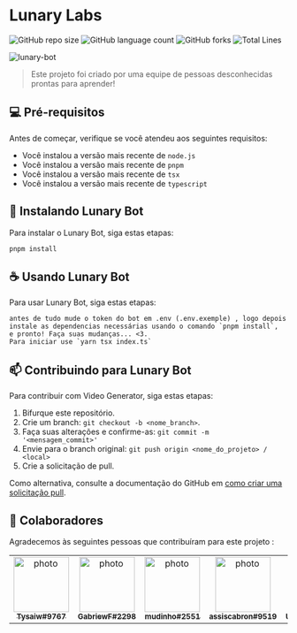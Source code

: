 # Lunary Labs

![GitHub repo size](https://img.shields.io/github/repo-size/LunaryLabs/LunaryBot?color=%23635bff&logo=github&style=for-the-badge)
![GitHub language count](https://img.shields.io/github/languages/count/LunaryLabs/LunaryBot?color=%23635bff&logo=github&style=for-the-badge)
![GitHub forks](https://img.shields.io/github/forks/LunaryLabs/LunaryBot?color=%23635bff&logo=github&style=for-the-badge)
![Total Lines](https://img.shields.io/tokei/lines/github/LunaryLabs/LunaryBot?color=%23635bff&logo=github&style=for-the-badge)

<img src="https://media.discordapp.net/attachments/1067468183918891058/1067790316855369798/image.png" alt="lunary-bot">

> Este projeto foi criado por uma equipe de pessoas desconhecidas prontas para aprender!

## 💻 Pré-requisitos

Antes de começar, verifique se você atendeu aos seguintes requisitos:

* Você instalou a versão mais recente de `node.js`
* Você instalou a versão mais recente de `pnpm`
* Você instalou a versão mais recente de `tsx`
* Você instalou a versão mais recente de `typescript`

## 🚀 Instalando Lunary Bot

Para instalar o Lunary Bot, siga estas etapas:

```
pnpm install
```

## ☕ Usando Lunary Bot

Para usar Lunary Bot, siga estas etapas:

```
antes de tudo mude o token do bot em .env (.env.exemple) , logo depois instale as dependencias necessárias usando o comando `pnpm install`,
e pronto! Faça suas mudanças... <3.
Para iniciar use `yarn tsx index.ts`
```

## 📫 Contribuindo para Lunary Bot

Para contribuir com Video Generator, siga estas etapas:

1. Bifurque este repositório.
2. Crie um branch: `git checkout -b <nome_branch>`.
3. Faça suas alterações e confirme-as: `git commit -m '<mensagem_commit>'`
4. Envie para o branch original: `git push origin <nome_do_projeto> / <local>`
5. Crie a solicitação de pull.

Como alternativa, consulte a documentação do GitHub em [como criar uma solicitação pull](https://help.github.com/en/github/collaborating-with-issues-and-pull-requests/creating-a-pull-request).

## 💖 Colaboradores

Agradecemos às seguintes pessoas que contribuíram para este projeto :

<table>
  <tr>
    <td align="center">
      <a href="#">
        <img src="https://media.discordapp.net/attachments/1056787559453302824/1067140535137083423/55de0221e7f2b6d3a3c07feddd6b7e28.png" width="100px;" alt="photo"/><br>
        <sub>
          <b>Tysaiw#9767</b>
        </sub>
      </a>
    </td>
    <td align="center">
      <a href="#">
        <img src="https://images-ext-2.discordapp.net/external/eHRRdV8Kzkm6hAEushpoQCZUnDiFIvJgkcwU93s3XDA/%3Fsize%3D4096/https/cdn.discordapp.com/avatars/813360309171519488/8b1a31ff6f1f2be8fd654a815e0687ee.webp?width=468&height=468" width="100px;" alt="photo"/><br>
        <sub>
          <b>GabriewF#2298</b>
        </sub>
      </a>
    </td>
    <td align="center">
      <a href="#">
        <img src="https://images-ext-1.discordapp.net/external/xxPb-RTOFFJsTipUSKUodCoDnmniVKRtKjsyxgPVtb0/%3Fsize%3D4096/https/cdn.discordapp.com/avatars/949857700517384192/d859d9a82badc344171f40af967b7116.webp?width=468&height=468" width="100px;" alt="photo"/><br>
        <sub>
          <b>mudinho#2551</b>
        </sub>
      </a>
    </td>
    <td align="center">
      <a href="#">
        <img src="https://images-ext-2.discordapp.net/external/R3YXq4D35CZSSRbRASNZcE4gNZfOOWBRCoSL4Sw_oW0/%3Fsize%3D4096/https/cdn.discordapp.com/avatars/541348190746574848/2ba59e3595b615df72761664583dc521.webp?width=468&height=468" width="100px;" alt="photo"/><br>
        <sub>
          <b>assiscabron#9519</b>
        </sub>
      </a>
    </td>
    <td align="center">
      <a href="#">
        <img  src="https://images-ext-2.discordapp.net/external/CY2TCmZ9yphxmBNLPpgdX35kAe3RG2OSHHjarpb7aaU/%3Fsize%3D4096/https/cdn.discordapp.com/avatars/740991944376975480/8581262ac96ee0ca9ae79fd2f76a9951.webp?width=468&height=468" width="100px;" alt="photo"/><br>
        <sub>
          <b></> UnknownBeast#0434</b>
        </sub>
      </a>
    </td>
     <td align="center">
      <a href="#">
        <img  src="https://cdn.discordapp.com/avatars/465859183250767882/8e6ca9d7af1c01cabfbb5ba6dc454fce.png?size=2048" width="100px;" alt="photo"/><br>
        <sub>
          <b>bueno.#4181</b>
        </sub>
      </a>
    </td>
  </tr>
</table>

